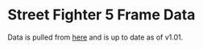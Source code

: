 Street Fighter 5 Frame Data
===========================

Data is pulled from [here](https://docs.google.com/spreadsheets/d/1976rt8B91PqVCeYJAmcnW1uwVJ0H03QJtV-dJC5ohL8/htmlview?sle=true)
and is up to date as of v1.01.
